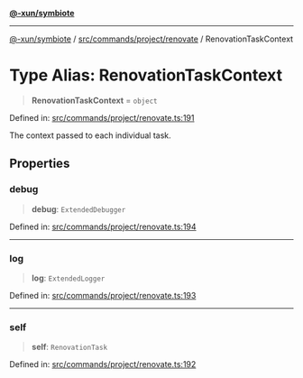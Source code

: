 [**@-xun/symbiote**](../../../../../README.md)

***

[@-xun/symbiote](../../../../../README.md) / [src/commands/project/renovate](../README.md) / RenovationTaskContext

# Type Alias: RenovationTaskContext

> **RenovationTaskContext** = `object`

Defined in: [src/commands/project/renovate.ts:191](https://github.com/Xunnamius/symbiote/blob/ff83c030b043e6b14171cac5526d31c5c826c51f/src/commands/project/renovate.ts#L191)

The context passed to each individual task.

## Properties

### debug

> **debug**: `ExtendedDebugger`

Defined in: [src/commands/project/renovate.ts:194](https://github.com/Xunnamius/symbiote/blob/ff83c030b043e6b14171cac5526d31c5c826c51f/src/commands/project/renovate.ts#L194)

***

### log

> **log**: `ExtendedLogger`

Defined in: [src/commands/project/renovate.ts:193](https://github.com/Xunnamius/symbiote/blob/ff83c030b043e6b14171cac5526d31c5c826c51f/src/commands/project/renovate.ts#L193)

***

### self

> **self**: `RenovationTask`

Defined in: [src/commands/project/renovate.ts:192](https://github.com/Xunnamius/symbiote/blob/ff83c030b043e6b14171cac5526d31c5c826c51f/src/commands/project/renovate.ts#L192)
